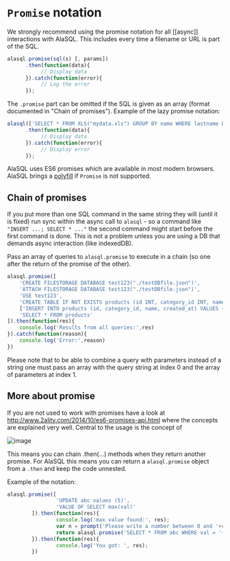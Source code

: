 # `Promise` notation

We strongly recommend using the promise notation for all [[async]] interactions with AlaSQL. This includes every time a filename or URL is part of the SQL.

```js
alasql.promise(sql(s) [, params])
      .then(function(data){
           // Display data
      }).catch(function(error){
           // Log the error
      });
```

The `.promise` part can be omitted if the SQL is given as an array (format documented in "Chain of promises"). Example of the lazy promise notation: 

```js
alasql(['SELECT * FROM XLS("mydata.xls") GROUP BY name WHERE lastname LIKE "A%" and city = "London"'])
      .then(function(data){
           // Display data
      }).catch(function(error){
           // Display error
      });
```

AlaSQL uses ES6 promises which are available in most modern browsers. AlaSQL brings a [polyfill](https://github.com/jakearchibald/es6-promise/blob/master/dist/es6-promise.min.js) if `Promise` is not supported. 






## Chain of promises

If you put more than one SQL command in the same string they will (until it is fixed) run sync within the async call to `alasql` - so a command like `"INSERT ...; SELECT * ..."` the second command might start before the first command is done. This is not a problem unless you are using a DB that demands async interaction (like indexedDB).

Pass an array of queries to `alasql.promise` to execute in a chain (so one after the return of the promise of the other). 

```js
alasql.promise([
	'CREATE FILESTORAGE DATABASE test123("./testDBfile.json")', 
	'ATTACH FILESTORAGE DATABASE test123("./testDBfile.json")', 
	'USE test123', 
	'CREATE TABLE IF NOT EXISTS products (id INT, category_id INT, name string, created_at DATE)', 
	['INSERT INTO products (id, category_id, name, created_at) VALUES (?,?,?,?)', [1, 2, 'XYZ', new Date()] ],
	'SELECT * FROM products'	
]).then(function(res){
	console.log('Results from all queries:',res)
}).catch(function(reason){
	console.log('Error:',reason)
})
```

Please note that to be able to combine a query with parameters instead of a string one must pass an array with the query string at index 0 and the array of parameters at index 1.


## More about promise

If you are not used to work with promises have a look at http://www.2ality.com/2014/10/es6-promises-api.html where the concepts are explained very well. Central to the usage is the concept of 

![image](http://3.bp.blogspot.com/-K9wwF9rRnJA/VDEiVbdCqDI/AAAAAAAAA4g/QkdNWpxIzEc/s1600/resolve_with_thenable.jpg)

This means you can chain .then(...) methods when they return another promise. For AlaSQL this means you can return a `alasql.promise` object from a `.then` and keep the code unnested. 

Example of the notation:
```js
alasql.promise([
                'UPDATE abc values (5)',
                'VALUE OF SELECT max(val)'
        ]).then(function(res){
                console.log('max value found:', res);
                var n = prompt('Please write a number between 0 and '+res);
                return alasql.promise('SELECT * FROM abc WHERE val = '+n)
        }).then(function(res){
                console.log('You got: ', res);
        })
```

